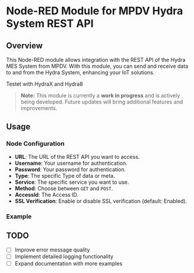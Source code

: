 # Node-RED Module for MPDV Hydra System REST API

## Overview

This Node-RED module allows integration with the REST API of the Hydra MES System from MPDV. With this module, you can send and receive data to and from the Hydra System, enhancing your IoT solutions.

Testet with HydraX and Hydra8

> **Note:** This module is currently a **work in progress** and is actively being developed. Future updates will bring additional features and improvements.

## Usage

### Node Configuration

- **URL**: The URL of the REST API you want to access.
- **Username**: Your username for authentication.
- **Password**: Your password for authentication.
- **Type**: The specific Type of data or meta.
- **Service**: The specific service you want to use.
- **Method**: Choose between `GET` and `POST`.
- **AccessId**: The Access ID.
- **SSL Verification**: Enable or disable SSL verification (default: Enabled).

### Example


## TODO
- [ ] Improve error message quality
- [ ] Implement detailed logging functionality
- [ ] Expand documentation with more examples